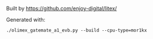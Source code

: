 Built by https://github.com/enjoy-digital/litex/

Generated with:

```
./olimex_gatemate_a1_evb.py --build --cpu-type=mor1kx
```
